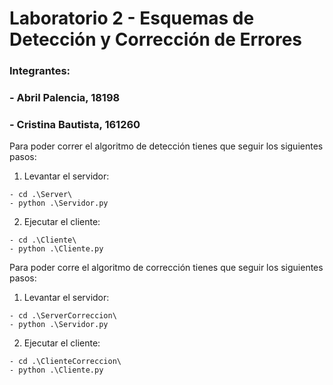 # Laboratorio 2 - Esquemas de Detección y Corrección de Errores
### Integrantes:
###   - Abril Palencia, 18198
###   - Cristina Bautista, 161260

Para poder correr el algoritmo de detección tienes que seguir los siguientes pasos:
  1. Levantar el servidor:

    - cd .\Server\
    - python .\Servidor.py
  2. Ejecutar el cliente:
 
    - cd .\Cliente\ 
    - python .\Cliente.py

Para poder corre el algoritmo de corrección tienes que seguir los siguientes pasos:
  1. Levantar el servidor:
 
    - cd .\ServerCorreccion\
    - python .\Servidor.py
  2. Ejecutar el cliente:
 
    - cd .\ClienteCorreccion\
    - python .\Cliente.py
